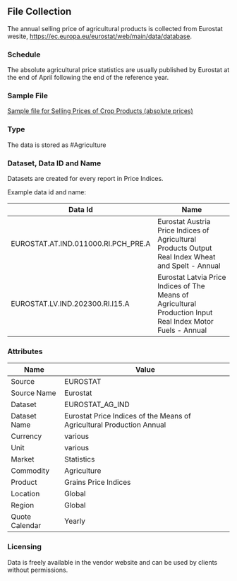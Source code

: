 ## File Collection

The annual selling price of agricultural products is collected from Eurostat wesite, https://ec.europa.eu/eurostat/web/main/data/database. 

### Schedule

The absolute agricultural price statistics are usually published by Eurostat at the end of April following the end of the reference year.

### Sample File

[Sample file for Selling Prices of Crop Products (absolute prices)](pathname:///file-samples/apri_pi15_ina.tsv)

### Type

The data is stored as #Agriculture

### Dataset, Data ID and Name

Datasets are created for every report in Price Indices. 

Example data id and name:

|Data Id|Name|
|-|-|
|EUROSTAT.AT.IND.011000.RI.PCH_PRE.A|Eurostat Austria Price Indices of Agricultural Products Output Real Index Wheat and Spelt - Annual|
|EUROSTAT.LV.IND.202300.RI.I15.A|Eurostat Latvia Price Indices of The Means of Agricultural Production Input Real Index Motor Fuels - Annual|

### Attributes

|Name|Value|
|-|-|
|Source|EUROSTAT|
|Source Name|Eurostat|
|Dataset|EUROSTAT_AG_IND|
|Dataset Name|Eurostat Price Indices of the Means of Agricultural Production Annual|
|Currency|various|
|Unit|various|
|Market|Statistics|
|Commodity|Agriculture|
|Product|Grains Price Indices|
|Location|Global|
|Region|Global|
|Quote Calendar|Yearly|

### Licensing

Data is freely available in the vendor website and can be used by clients without permissions.